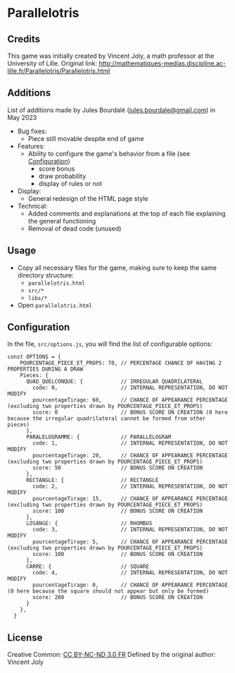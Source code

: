 # Parallelotris

## Credits
This game was initially created by Vincent Joly, a math professor at the University of Lille.
Original link: http://mathematiques-medias.discipline.ac-lille.fr/Parallelotris/Parallelotris.html

## Additions
List of additions made by Jules Bourdalé (jules.bourdale@gmail.com) in May 2023

- Bug fixes:
    - Piece still movable despite end of game
- Features:
    - Ability to configure the game's behavior from a file (see [Configuration](#configuration))
        - score bonus
        - draw probability
        - display of rules or not
- Display:
    - General redesign of the HTML page style
- Technical:
    - Added comments and explanations at the top of each file explaining the general functioning
    - Removal of dead code (unused)

## Usage

- Copy all necessary files for the game, making sure to keep the same directory structure:
    - `parallelotris.html`
    - `src/*`
    - `libs/*`
- Open `parallelotris.html`

## Configuration

In the file, `src/options.js`, you will find the list of configurable options:

```
const OPTIONS = {
    POURCENTAGE_PIECE_ET_PROPS: 70, // PERCENTAGE CHANCE OF HAVING 2 PROPERTIES DURING A DRAW
    Pieces: {
      QUAD_QUELCONQUE: {            // IRREGULAR QUADRILATERAL
        code: 0,                    // INTERNAL REPRESENTATION, DO NOT MODIFY
        pourcentageTirage: 60,      // CHANCE OF APPEARANCE PERCENTAGE (excluding two properties drawn by POURCENTAGE_PIECE_ET_PROPS)
        score: 0                    // BONUS SCORE ON CREATION (0 here because the irregular quadrilateral cannot be formed from other pieces)
      },
      PARALELOGRAMME: {             // PARALLELOGRAM
        code: 1,                    // INTERNAL REPRESENTATION, DO NOT MODIFY
        pourcentageTirage: 20,      // CHANCE OF APPEARANCE PERCENTAGE (excluding two properties drawn by POURCENTAGE_PIECE_ET_PROPS)
        score: 50                   // BONUS SCORE ON CREATION
      },
      RECTANGLE: {                  // RECTANGLE
        code: 2,                    // INTERNAL REPRESENTATION, DO NOT MODIFY
        pourcentageTirage: 15,      // CHANCE OF APPEARANCE PERCENTAGE (excluding two properties drawn by POURCENTAGE_PIECE_ET_PROPS)
        score: 100                  // BONUS SCORE ON CREATION
      },
      LOSANGE: {                    // RHOMBUS
        code: 3,                    // INTERNAL REPRESENTATION, DO NOT MODIFY
        pourcentageTirage: 5,       // CHANCE OF APPEARANCE PERCENTAGE (excluding two properties drawn by POURCENTAGE_PIECE_ET_PROPS)
        score: 100                  // BONUS SCORE ON CREATION
      },
      CARRE: {                      // SQUARE
        code: 4,                    // INTERNAL REPRESENTATION, DO NOT MODIFY
        pourcentageTirage: 0,       // CHANCE OF APPEARANCE PERCENTAGE (0 here because the square should not appear but only be formed)
        score: 200                  // BONUS SCORE ON CREATION
      }
    },
  }
```

## License

Creative Common: [CC BY-NC-ND 3.0 FR](https://creativecommons.org/licenses/by-nc-nd/3.0/fr/)
Defined by the original author: Vincent Joly